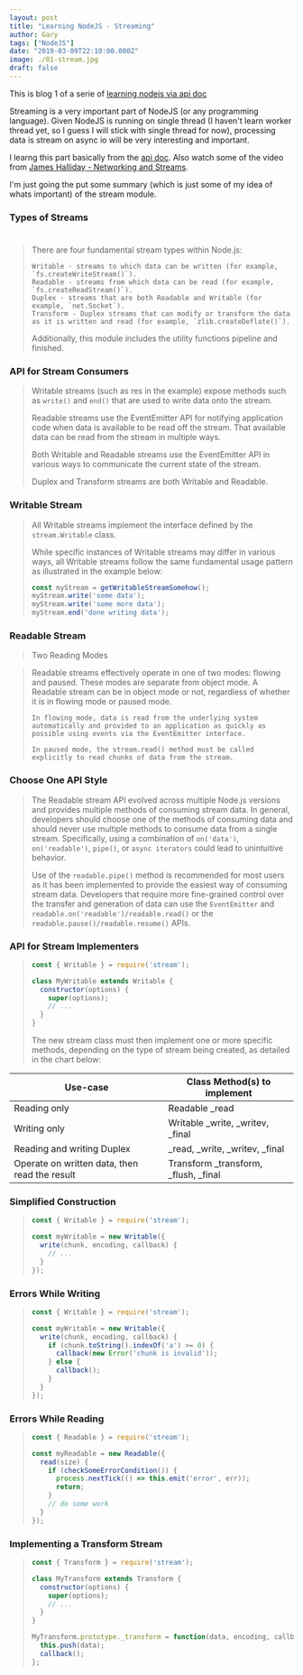 ```yaml
---
layout: post
title: "Learning NodeJS - Streaming"
author: Gary
tags: ["NodeJS"]
date: "2019-03-09T22:10:00.000Z"
image: ./01-stream.jpg
draft: false
---
```


This is blog 1 of a serie of [learning nodejs via api doc](../00-api-doc/)

Streaming is a very important part of NodeJS (or any programming language). Given NodeJS is running on single thread (I haven't learn worker thread yet, so I guess I will stick with single thread for now), processing data is stream on async io will be very interesting and important.

I learng this part basically from the [api doc](https://nodejs.org/api/stream.html). Also watch some of the video from [James Halliday - Networking and Streams](https://frontendmasters.com/courses/networking-streams/).


I'm just going the put some summary (which is just some of my idea of whats important) of the stream module.

### Types of Streams
> #
> 
> There are four fundamental stream types within Node.js:
> 
>     Writable - streams to which data can be written (for example, `fs.createWriteStream()`).
>     Readable - streams from which data can be read (for example, `fs.createReadStream()`).
>     Duplex - streams that are both Readable and Writable (for example, `net.Socket`).
>     Transform - Duplex streams that can modify or transform the data as it is written and read (for example, `zlib.createDeflate()`).
> 
> Additionally, this module includes the utility functions pipeline and finished.

### API for Stream Consumers
> Writable streams (such as res in the example) expose methods such as `write()` and `end()` that are used to write data onto the stream.
> 
> Readable streams use the EventEmitter API for notifying application code when data is available to be read off the stream. That available data can be read from the stream in multiple ways.
> 
> Both Writable and Readable streams use the EventEmitter API in various ways to communicate the current state of the stream.
> 
> Duplex and Transform streams are both Writable and Readable.

### Writable Stream
> All Writable streams implement the interface defined by the `stream.Writable` class.
> 
> While specific instances of Writable streams may differ in various ways, all Writable streams follow the same fundamental usage pattern as illustrated in the example below:
> ```javascript
> const myStream = getWritableStreamSomehow();
> myStream.write('some data');
> myStream.write('some more data');
> myStream.end('done writing data');
> ```

### Readable Stream
> Two Reading Modes

> Readable streams effectively operate in one of two modes: flowing and paused. These modes are separate from object mode. A Readable stream can be in object mode or not, regardless of whether it is in flowing mode or paused mode.
> 
>     In flowing mode, data is read from the underlying system automatically and provided to an application as quickly as possible using events via the EventEmitter interface.
> 
>     In paused mode, the stream.read() method must be called explicitly to read chunks of data from the stream.
> 

### Choose One API Style

> The Readable stream API evolved across multiple Node.js versions and provides multiple methods of consuming stream data. In general, developers should choose one of the methods of consuming data and should never use multiple methods to consume data from a single stream. Specifically, using a combination of `on('data')`, `on('readable')`, `pipe()`, or `async iterators` could lead to unintuitive behavior.
> 
> Use of the `readable.pipe()` method is recommended for most users as it has been implemented to provide the easiest way of consuming stream data. Developers that require more fine-grained control over the transfer and generation of data can use the `EventEmitter` and `readable.on('readable')/readable.read()` or the `readable.pause()/readable.resume()` APIs.
> 

### API for Stream Implementers

> ```javascript
> const { Writable } = require('stream');
> 
> class MyWritable extends Writable {
>   constructor(options) {
>     super(options);
>     // ...
>   }
> }
> ```
> 
> The new stream class must then implement one or more specific methods, depending on the type of stream being created, as detailed in the chart below:

   Use-case | Class	Method(s) to implement
   ---- | ----
   Reading only |	Readable	_read
   Writing only |	Writable	_write, _writev, _final
   Reading and writing	Duplex	| _read, _write, _writev, _final
   Operate on written data, then read the result	| Transform	_transform, _flush, _final

### Simplified Construction
> 
> ```javascript
> const { Writable } = require('stream');
> 
> const myWritable = new Writable({
>   write(chunk, encoding, callback) {
>     // ...
>   }
> });
> ```

### Errors While Writing

> ```javascript
> const { Writable } = require('stream');
> 
> const myWritable = new Writable({
>   write(chunk, encoding, callback) {
>     if (chunk.toString().indexOf('a') >= 0) {
>       callback(new Error('chunk is invalid'));
>     } else {
>       callback();
>     }
>   }
> });
> ```

### Errors While Reading

> ```javascript
> const { Readable } = require('stream');
> 
> const myReadable = new Readable({
>   read(size) {
>     if (checkSomeErrorCondition()) {
>       process.nextTick(() => this.emit('error', err));
>       return;
>     }
>     // do some work
>   }
> });
> ```

### Implementing a Transform Stream

> ```javascript
> const { Transform } = require('stream');
> 
> class MyTransform extends Transform {
>   constructor(options) {
>     super(options);
>     // ...
>   }
> }
> 
> MyTransform.prototype._transform = function(data, encoding, callback) {
>   this.push(data);
>   callback();
> };
> ```



